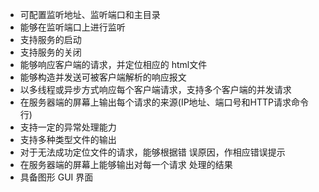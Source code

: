 - 可配置监听地址、监听端口和主目录
- 能够在监听端口上进行监听
- 支持服务的启动
- 支持服务的关闭
- 能够响应客户端的请求，并定位相应的 html文件
-  能够构造并发送可被客户端解析的响应报文
- 以多线程或异步方式响应每个客户端请求，支持多个客户端的并发请求
- 在服务器端的屏幕上输出每个请求的来源(IP地址、端口号和HTTP请求命令行)
- 支持一定的异常处理能力
- 支持多种类型文件的输出
- 对于无法成功定位文件的请求，能够根据错 误原因，作相应错误提示
- 在服务器端的屏幕上能够输出对每一个请求 处理的结果
- 具备图形 GUI 界面